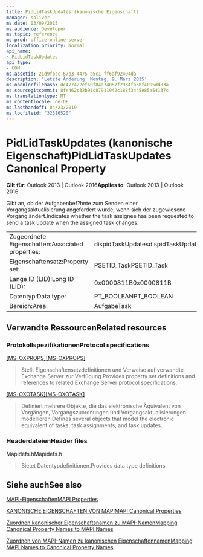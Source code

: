 ```yaml
---
title: PidLidTaskUpdates (kanonische Eigenschaft)
manager: soliver
ms.date: 03/09/2015
ms.audience: Developer
ms.topic: reference
ms.prod: office-online-server
localization_priority: Normal
api_name:
- PidLidTaskUpdates
api_type:
- COM
ms.assetid: 21d9fbcc-67b3-4475-b5c1-ff6af92404da
description: 'Letzte Änderung: Montag, 9. März 2015'
ms.openlocfilehash: dc477422ef60f84a74057f2934fa38f4095dd83a
ms.sourcegitcommit: 8fe462c32b91c87911942c188f3445e85a54137c
ms.translationtype: MT
ms.contentlocale: de-DE
ms.lasthandoff: 04/23/2019
ms.locfileid: "32316520"
---
```

# <a name="pidlidtaskupdates-canonical-property"></a><span data-ttu-id="7c96f-103">PidLidTaskUpdates (kanonische Eigenschaft)</span><span class="sxs-lookup"><span data-stu-id="7c96f-103">PidLidTaskUpdates Canonical Property</span></span>

  
  
<span data-ttu-id="7c96f-104">**Gilt für**: Outlook 2013 | Outlook 2016</span><span class="sxs-lookup"><span data-stu-id="7c96f-104">**Applies to**: Outlook 2013 | Outlook 2016</span></span> 
  
<span data-ttu-id="7c96f-105">Gibt an, ob der Aufgabenbef?hnte zum Senden einer Vorgangsaktualisierung angefordert wurde, wenn sich der zugewiesene Vorgang ändert.</span><span class="sxs-lookup"><span data-stu-id="7c96f-105">Indicates whether the task assignee has been requested to send a task update when the assigned task changes.</span></span>
  
|||
|:-----|:-----|
|<span data-ttu-id="7c96f-106">Zugeordnete Eigenschaften:</span><span class="sxs-lookup"><span data-stu-id="7c96f-106">Associated properties:</span></span>  <br/> |<span data-ttu-id="7c96f-107">dispidTaskUpdates</span><span class="sxs-lookup"><span data-stu-id="7c96f-107">dispidTaskUpdates</span></span>  <br/> |
|<span data-ttu-id="7c96f-108">Eigenschaftensatz:</span><span class="sxs-lookup"><span data-stu-id="7c96f-108">Property set:</span></span>  <br/> |<span data-ttu-id="7c96f-109">PSETID_Task</span><span class="sxs-lookup"><span data-stu-id="7c96f-109">PSETID_Task</span></span>  <br/> |
|<span data-ttu-id="7c96f-110">Lange ID (LID):</span><span class="sxs-lookup"><span data-stu-id="7c96f-110">Long ID (LID):</span></span>  <br/> |<span data-ttu-id="7c96f-111">0x0000811B</span><span class="sxs-lookup"><span data-stu-id="7c96f-111">0x0000811B</span></span>  <br/> |
|<span data-ttu-id="7c96f-112">Datentyp:</span><span class="sxs-lookup"><span data-stu-id="7c96f-112">Data type:</span></span>  <br/> |<span data-ttu-id="7c96f-113">PT_BOOLEAN</span><span class="sxs-lookup"><span data-stu-id="7c96f-113">PT_BOOLEAN</span></span>  <br/> |
|<span data-ttu-id="7c96f-114">Bereich:</span><span class="sxs-lookup"><span data-stu-id="7c96f-114">Area:</span></span>  <br/> |<span data-ttu-id="7c96f-115">Aufgabe</span><span class="sxs-lookup"><span data-stu-id="7c96f-115">Task</span></span>  <br/> |
   
## <a name="related-resources"></a><span data-ttu-id="7c96f-116">Verwandte Ressourcen</span><span class="sxs-lookup"><span data-stu-id="7c96f-116">Related resources</span></span>

### <a name="protocol-specifications"></a><span data-ttu-id="7c96f-117">Protokollspezifikationen</span><span class="sxs-lookup"><span data-stu-id="7c96f-117">Protocol specifications</span></span>

<span data-ttu-id="7c96f-118">[[MS-OXPROPS]](https://msdn.microsoft.com/library/f6ab1613-aefe-447d-a49c-18217230b148%28Office.15%29.aspx)</span><span class="sxs-lookup"><span data-stu-id="7c96f-118">[[MS-OXPROPS]](https://msdn.microsoft.com/library/f6ab1613-aefe-447d-a49c-18217230b148%28Office.15%29.aspx)</span></span>
  
> <span data-ttu-id="7c96f-119">Stellt Eigenschaftensatzdefinitionen und Verweise auf verwandte Exchange Server zur Verfügung.</span><span class="sxs-lookup"><span data-stu-id="7c96f-119">Provides property set definitions and references to related Exchange Server protocol specifications.</span></span>
    
<span data-ttu-id="7c96f-120">[[MS-OXOTASK]](https://msdn.microsoft.com/library/55600ec0-6195-4730-8436-59c7931ef27e%28Office.15%29.aspx)</span><span class="sxs-lookup"><span data-stu-id="7c96f-120">[[MS-OXOTASK]](https://msdn.microsoft.com/library/55600ec0-6195-4730-8436-59c7931ef27e%28Office.15%29.aspx)</span></span>
  
> <span data-ttu-id="7c96f-121">Definiert mehrere Objekte, die das elektronische Äquivalent von Vorgängen, Vorgangszuordnungen und Vorgangsaktualisierungen modellieren.</span><span class="sxs-lookup"><span data-stu-id="7c96f-121">Defines several objects that model the electronic equivalent of tasks, task assignments, and task updates.</span></span>
    
### <a name="header-files"></a><span data-ttu-id="7c96f-122">Headerdateien</span><span class="sxs-lookup"><span data-stu-id="7c96f-122">Header files</span></span>

<span data-ttu-id="7c96f-123">Mapidefs.h</span><span class="sxs-lookup"><span data-stu-id="7c96f-123">Mapidefs.h</span></span>
  
> <span data-ttu-id="7c96f-124">Bietet Datentypdefinitionen.</span><span class="sxs-lookup"><span data-stu-id="7c96f-124">Provides data type definitions.</span></span>
    
## <a name="see-also"></a><span data-ttu-id="7c96f-125">Siehe auch</span><span class="sxs-lookup"><span data-stu-id="7c96f-125">See also</span></span>



[<span data-ttu-id="7c96f-126">MAPI-Eigenschaften</span><span class="sxs-lookup"><span data-stu-id="7c96f-126">MAPI Properties</span></span>](mapi-properties.md)
  
[<span data-ttu-id="7c96f-127">KANONISCHE EIGENSCHAFTEN VON MAPI</span><span class="sxs-lookup"><span data-stu-id="7c96f-127">MAPI Canonical Properties</span></span>](mapi-canonical-properties.md)
  
[<span data-ttu-id="7c96f-128">Zuordnen kanonischer Eigenschaftsnamen zu MAPI-Namen</span><span class="sxs-lookup"><span data-stu-id="7c96f-128">Mapping Canonical Property Names to MAPI Names</span></span>](mapping-canonical-property-names-to-mapi-names.md)
  
[<span data-ttu-id="7c96f-129">Zuordnen von MAPI-Namen zu kanonischen Eigenschaftennamen</span><span class="sxs-lookup"><span data-stu-id="7c96f-129">Mapping MAPI Names to Canonical Property Names</span></span>](mapping-mapi-names-to-canonical-property-names.md)

